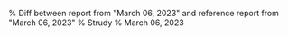 % Diff between report from "March 06, 2023" and reference report from "March 06, 2023"
% Strudy
% March 06, 2023


